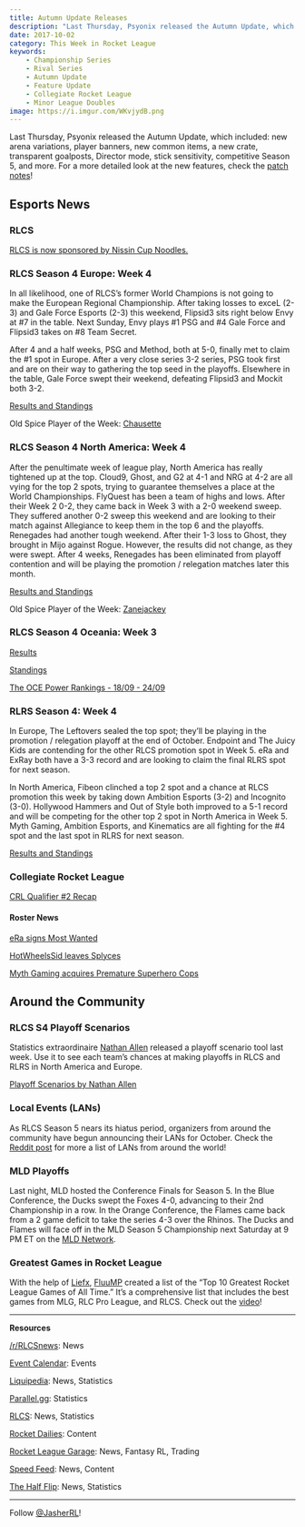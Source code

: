 ```yaml
---
title: Autumn Update Releases
description: "Last Thursday, Psyonix released the Autumn Update, which included: new arena variations, player banners, new common items, a new crate, transparent goalposts, Director mode, stick sensitivity, competitive Season 5, and more."
date: 2017-10-02
category: This Week in Rocket League
keywords:
    - Championship Series
    - Rival Series
    - Autumn Update
    - Feature Update
    - Collegiate Rocket League
    - Minor League Doubles
image: https://i.imgur.com/WKvjydB.png
---
```


Last Thursday, Psyonix released the Autumn Update, which included: new arena variations, player banners, new common items, a new crate, transparent goalposts, Director mode, stick sensitivity, competitive Season 5, and more. For a more detailed look at the new features, check the [patch notes](https://www.reddit.com/r/RocketLeague/comments/7334us/major_rocket_league_update_for_pc_playstation_4/)!

## Esports News

### RLCS

[RLCS is now sponsored by Nissin Cup Noodles.](https://twitter.com/rlcs/status/914165449704665088)

### RLCS Season 4 Europe: Week 4

In all likelihood, one of RLCS’s former World Champions is not going to make the European Regional Championship. After taking losses to exceL (2-3) and Gale Force Esports (2-3) this weekend, Flipsid3 sits right below Envy at #7 in the table. Next Sunday, Envy plays #1 PSG and #4 Gale Force and Flipsid3 takes on #8 Team Secret.

After 4 and a half weeks, PSG and Method, both at 5-0, finally met to claim the #1 spot in Europe. After a very close series 3-2 series, PSG took first and are on their way to gathering the top seed in the playoffs. Elsewhere in the table, Gale Force swept their weekend, defeating Flipsid3 and Mockit both 3-2.

[Results and Standings](https://www.reddit.com/r/RocketLeague/comments/73mbk1/rlcs_s4_eu_league_play_week_4/)

Old Spice Player of the Week: [Chausette](https://twitter.com/RLCS/status/914602306930438144)

### RLCS Season 4 North America: Week 4

After the penultimate week of league play, North America has really tightened up at the top. Cloud9, Ghost, and G2 at 4-1 and NRG at 4-2 are all vying for the top 2 spots, trying to guarantee themselves a place at the World Championships. FlyQuest has been a team of highs and lows. After their Week 2 0-2, they came back in Week 3 with a 2-0 weekend sweep. They suffered another 0-2 sweep this weekend and are looking to their match against Allegiance to keep them in the top 6 and the playoffs. Renegades had another tough weekend. After their 1-3 loss to Ghost, they brought in Mijo against Rogue. However, the results did not change, as they were swept. After 4 weeks, Renegades has been eliminated from playoff contention and will be playing the promotion / relegation matches later this month.

[Results and Standings](https://www.reddit.com/r/RocketLeague/comments/73gmvc/rlcs_s4_na_league_play_week_4/)

Old Spice Player of the Week: [Zanejackey](https://twitter.com/RLCS/status/914281877434855429)

### RLCS Season 4 Oceania: Week 3

[Results](https://www.reddit.com/r/RocketLeague/comments/73i6ff/rlcs_s4_throwdown_oce_league_play_week_3/)

[Standings](http://wiki.teamliquid.net/rocketleague/Rocket_League_Championship_Series/Season_4/Oceania/League_Play)

[The OCE Power Rankings - 18/09 - 24/09](https://www.rocketleagueoce.com/single-post/2017/09/27/The-OCE-Power-Rankings---1809---2409)

### RLRS Season 4: Week 4

In Europe, The Leftovers sealed the top spot; they’ll be playing in the promotion / relegation playoff at the end of October. Endpoint and The Juicy Kids are contending for the other RLCS promotion spot in Week 5. eRa and ExRay both have a 3-3 record and are looking to claim the final RLRS spot for next season.

In North America, Fibeon clinched a top 2 spot and a chance at RLCS promotion this week by taking down Ambition Esports (3-2) and Incognito (3-0). Hollywood Hammers and Out of Style both improved to a 5-1 record and will be competing for the other top 2 spot in North America in Week 5. Myth Gaming, Ambition Esports, and Kinematics are all fighting for the #4 spot and the last spot in RLRS for next season.

[Results and Standings](https://www.reddit.com/r/RocketLeague/comments/739mlu/rlcs_s4_rlrs_league_play_week_4/)

### Collegiate Rocket League

[CRL Qualifier #2 Recap](https://rocket-league.com/news/collegiate-rocket-league-qualifier-two-recap)

#### Roster News

[eRa signs Most Wanted](https://twitter.com/eRa_Eternity/status/913070924982837251)

[HotWheelsSid leaves Splyces](https://twitter.com/HotWheelsSid/status/9107269513959301120)

[Myth Gaming acquires Premature Superhero Cops](https://twitter.com/MythGaming/status/913915780215066624)

## Around the Community

### RLCS S4 Playoff Scenarios

Statistics extraordinaire [Nathan Allen](https://twitter.com/nathan_allen_nz) released a playoff scenario tool last week. Use it to see each team’s chances at making playoffs in RLCS and RLRS in North America and Europe.

[Playoff Scenarios by Nathan Allen](https://us.nallen.me/rlcs/scenarios/)

### Local Events (LANs)

As RLCS Season 5 nears its hiatus period, organizers from around the community have begun announcing their LANs for October. Check the [Reddit post](https://www.reddit.com/r/RocketLeague/comments/73ffop/local_events_lans_october_2017/) for more a list of LANs from around the world!

### MLD Playoffs

Last night, MLD hosted the Conference Finals for Season 5. In the Blue Conference, the Ducks swept the Foxes 4-0, advancing to their 2nd Championship in a row. In the Orange Conference, the Flames came back from a 2 game deficit to take the series 4-3 over the Rhinos. The Ducks and Flames will face off in the MLD Season 5 Championship next Saturday at 9 PM ET on the [MLD Network](https://twitch.tv/mldoubles).

### Greatest Games in Rocket League

With the help of [Liefx](https://twitter.com/liefx), [FluuMP](https://twitter.com/fluumpy90) created a list of the “Top 10 Greatest Rocket League Games of All Time.” It’s a comprehensive list that includes the best games from MLG, RLC Pro League, and RLCS. Check out the [video](https://www.youtube.com/watch?v=ewdxYexv7dE)!

---

**Resources**

[/r/RLCSnews](https://www.reddit.com/r/RLCSnews/): News

[Event Calendar](https://rocket-league.com/calendar): Events

[Liquipedia](http://wiki.teamliquid.net/rocketleague/Rocket_League_Championship_Series/Season_4): News, Statistics

[Parallel.gg](http://parallel.gg/): Statistics

[RLCS](https://rlcs.gg/): News, Statistics

[Rocket Dailies](https://twitter.com/Rocket_Dailies): Content

[Rocket League Garage](http://rocket-league.com/): News, Fantasy RL, Trading

[Speed Feed](https://www.youtube.com/user/TehLief/featured): News, Content

[The Half Flip](http://thehalfflip.com/): News, Statistics

---

Follow [@JasherRL](https://twitter.com/JasherRL)!
